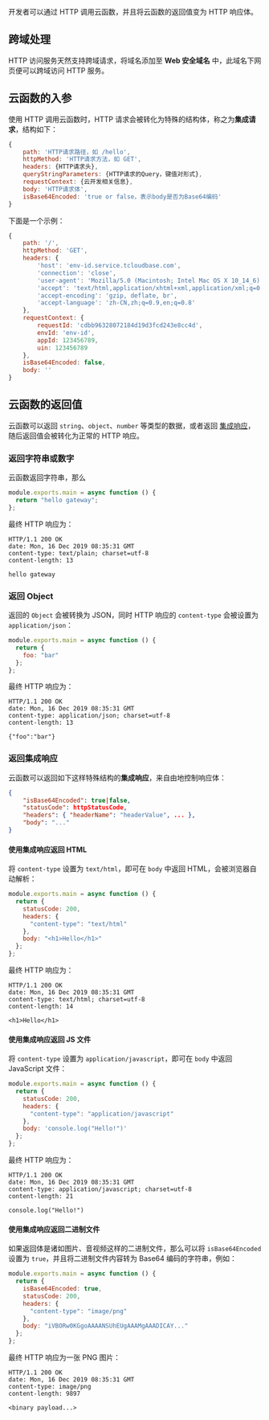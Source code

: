 开发者可以通过 HTTP 调用云函数，并且将云函数的返回值变为 HTTP 响应体。

## 跨域处理

HTTP 访问服务天然支持跨域请求，将域名添加至 **Web 安全域名** 中，此域名下网页便可以跨域访问 HTTP 服务。

## 云函数的入参

使用 HTTP 调用云函数时，HTTP 请求会被转化为特殊的结构体，称之为**集成请求**，结构如下：

```js
{
    path: 'HTTP请求路径，如 /hello',
    httpMethod: 'HTTP请求方法，如 GET',
    headers: {HTTP请求头},
    queryStringParameters: {HTTP请求的Query，键值对形式},
    requestContext: {云开发相关信息},
    body: 'HTTP请求体',
    isBase64Encoded: 'true or false，表示body是否为Base64编码'
}
```

下面是一个示例：

```js
{
    path: '/',
    httpMethod: 'GET',
    headers: {
        'host': 'env-id.service.tcloudbase.com',
        'connection': 'close',
        'user-agent': 'Mozilla/5.0 (Macintosh; Intel Mac OS X 10_14_6) AppleWebKit/537.36 (KHTML, like Gecko) Chrome/79.0.3945.88 Safari/537.36',
        'accept': 'text/html,application/xhtml+xml,application/xml;q=0.9,image/webp,image/apng,*/*;q=0.8,application/signed-exchange;v=b3;q=0.9',
        'accept-encoding': 'gzip, deflate, br',
        'accept-language': 'zh-CN,zh;q=0.9,en;q=0.8'
    },
    requestContext: {
        requestId: 'cdbb96328072184d19d3fcd243e8cc4d',
        envId: 'env-id',
        appId: 123456789,
        uin: 123456789
    },
    isBase64Encoded: false,
    body: ''
}
```


## 云函数的返回值

云函数可以返回 `string`、`object`、`number` 等类型的数据，或者返回 [集成响应](#.E8.BF.94.E5.9B.9E.E9.9B.86.E6.88.90.E5.93.8D.E5.BA.94)，随后返回值会被转化为正常的 HTTP 响应。

### 返回字符串或数字

云函数返回字符串，那么

```js
module.exports.main = async function () {
  return "hello gateway";
};
```

最终 HTTP 响应为：

```
HTTP/1.1 200 OK
date: Mon, 16 Dec 2019 08:35:31 GMT
content-type: text/plain; charset=utf-8
content-length: 13

hello gateway
```

### 返回 Object

返回的 `Object` 会被转换为 JSON，同时 HTTP 响应的 `content-type` 会被设置为 `application/json`：

```js
module.exports.main = async function () {
  return {
    foo: "bar"
  };
};
```

最终 HTTP 响应为：

```
HTTP/1.1 200 OK
date: Mon, 16 Dec 2019 08:35:31 GMT
content-type: application/json; charset=utf-8
content-length: 13

{"foo":"bar"}
```

### 返回集成响应

云函数可以返回如下这样特殊结构的**集成响应**，来自由地控制响应体：

```json
{
    "isBase64Encoded": true|false,
    "statusCode": httpStatusCode,
    "headers": { "headerName": "headerValue", ... },
    "body": "..."
}
```

#### 使用集成响应返回 HTML

将 `content-type` 设置为 `text/html`，即可在 `body` 中返回 HTML，会被浏览器自动解析：

```js
module.exports.main = async function () {
  return {
    statusCode: 200,
    headers: {
      "content-type": "text/html"
    },
    body: "<h1>Hello</h1>"
  };
};
```

最终 HTTP 响应为：

```
HTTP/1.1 200 OK
date: Mon, 16 Dec 2019 08:35:31 GMT
content-type: text/html; charset=utf-8
content-length: 14

<h1>Hello</h1>
```

#### 使用集成响应返回 JS 文件

将 `content-type` 设置为 `application/javascript`，即可在 `body` 中返回 JavaScript 文件：

```js
module.exports.main = async function () {
  return {
    statusCode: 200,
    headers: {
      "content-type": "application/javascript"
    },
    body: 'console.log("Hello!")'
  };
};
```

最终 HTTP 响应为：

```
HTTP/1.1 200 OK
date: Mon, 16 Dec 2019 08:35:31 GMT
content-type: application/javascript; charset=utf-8
content-length: 21

console.log("Hello!")
```

#### 使用集成响应返回二进制文件

如果返回体是诸如图片、音视频这样的二进制文件，那么可以将 `isBase64Encoded` 设置为 `true`，并且将二进制文件内容转为 Base64 编码的字符串，例如：

```js
module.exports.main = async function () {
  return {
    isBase64Encoded: true,
    statusCode: 200,
    headers: {
      "content-type": "image/png"
    },
    body: "iVBORw0KGgoAAAANSUhEUgAAAMgAAADICAY..."
  };
};
```

最终 HTTP 响应为一张 PNG 图片：

```
HTTP/1.1 200 OK
date: Mon, 16 Dec 2019 08:35:31 GMT
content-type: image/png
content-length: 9897

<binary payload...>
```


